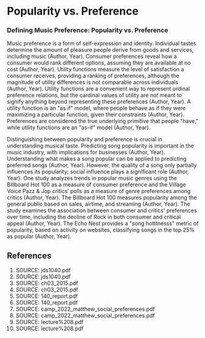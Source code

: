 # Popularity vs. Preference

### Defining Music Preference: Popularity vs. Preference

Music preference is a form of self-expression and identity. Individual tastes determine the amount of pleasure people derive from goods and services, including music (Author, Year). Consumer preferences reveal how a consumer would rank different options, assuming they are available at no cost (Author, Year). Utility functions measure the level of satisfaction a consumer receives, providing a ranking of preferences, although the magnitude of utility differences is not comparable across individuals (Author, Year). Utility functions are a convenient way to represent ordinal preference relations, but the cardinal values of utility are not meant to signify anything beyond representing these preferences (Author, Year). A utility function is an "as if" model, where people behave as if they were maximizing a particular function, given their constraints (Author, Year). Preferences are considered the true underlying primitive that people "have," while utility functions are an "as-if" model (Author, Year).

Distinguishing between popularity and preference is crucial in understanding musical taste. Predicting song popularity is important in the music industry, with implications for businesses (Author, Year). Understanding what makes a song popular can be applied to predicting preferred songs (Author, Year). However, the quality of a song only partially influences its popularity; social influence plays a significant role (Author, Year). One study analyzes trends in popular music genres using the Billboard Hot 100 as a measure of consumer preference and the Village Voice Pazz & Jop critics’ polls as a measure of genre preferences among critics (Author, Year). The Billboard Hot 100 measures popularity among the general public based on sales, airtime, and streaming (Author, Year). The study examines the association between consumer and critics' preferences over time, including the decline of Rock in both consumer and critical appeal (Author, Year). The Echo Nest provides a "song hotttnesss" metric of popularity, based on activity on websites, classifying songs in the top 25% as popular (Author, Year).


## References

1. SOURCE: jds1040.pdf
2. SOURCE: jds1040.pdf
3. SOURCE: ch03_2015.pdf
4. SOURCE: ch03_2015.pdf
5. SOURCE: 140_report.pdf
6. SOURCE: 140_report.pdf
7. SOURCE: camp_2022_matthew_social_preferences.pdf
8. SOURCE: camp_2022_matthew_social_preferences.pdf
9. SOURCE: lecture%208.pdf
10. SOURCE: lecture%208.pdf
